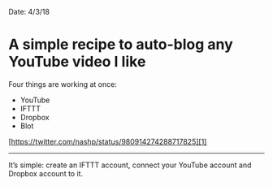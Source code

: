 Date: 4/3/18

# A simple recipe to auto-blog any YouTube video I like


Four things are working at once:

- YouTube
- IFTTT
- Dropbox
- Blot

[https://twitter.com/nashp/status/980914274288717825][1]

---- 

It’s simple: create an IFTTT account, connect your YouTube account and Dropbox account to it. 

[1]:	https://twitter.com/nashp/status/980914274288717825